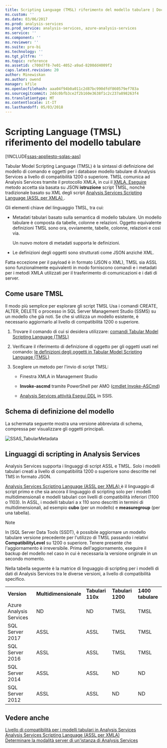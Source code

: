 ```yaml
---
title: Scripting Language (TMSL) riferimento del modello tabulare | Documenti Microsoft
ms.custom: ''
ms.date: 03/06/2017
ms.prod: analysis-services
ms.prod_service: analysis-services, azure-analysis-services
ms.service: ''
ms.component: ''
ms.reviewer: ''
ms.suite: pro-bi
ms.technology: ''
ms.tgt_pltfrm: ''
ms.topic: reference
ms.assetid: c700d7f8-7e01-4052-a9ad-8200dd4009f2
caps.latest.revision: 20
author: Minewiskan
ms.author: owend
manager: kfile
ms.openlocfilehash: aaa04f94b0a011c2d87bc990dfdf860579ef783a
ms.sourcegitcommit: 2ddc0bfb3ce2f2b160e3638f1c2c237a898263f4
ms.translationtype: MT
ms.contentlocale: it-IT
ms.lasthandoff: 05/03/2018
---
```

# <a name="tabular-model-scripting-language-tmsl-reference"></a>Scripting Language (TMSL) riferimento del modello tabulare
[!INCLUDE[ssas-appliesto-sqlas-aas](../includes/ssas-appliesto-sqlas-aas.md)]

  Tabular Model Scripting Language (TMSL) è la sintassi di definizione del modello di comando e oggetti per i database modello tabulare di Analysis Services a livello di compatibilità 1200 o superiore. TMSL comunica ad Analysis Services tramite il protocollo XMLA, in cui il [XMLA. Eseguire](../analysis-services/xmla/xml-elements-methods-execute.md) metodo accetta sia basata su JSON **istruzione** script TMSL, nonché tradizionale basato su XML degli script [Analysis Services Scripting Language &#40;ASSL per XMLA&#41; ](../analysis-services/scripting/analysis-services-scripting-language-assl-for-xmla.md).  
  
 Gli elementi chiave del linguaggio TMSL, tra cui:  
  
-   Metadati tabulari basato sulla semantica di modello tabulare. Un modello tabulare è composta da tabelle, colonne e relazioni. Oggetto equivalente definizioni TMSL sono ora, ovviamente, tabelle, colonne, relazioni e così via.  
  
     Un nuovo motore di metadati supporta le definizioni.  
  
-   Le definizioni degli oggetti sono strutturati come JSON anziché XML.  
  
 Fatta eccezione per il payload è in formato (JSON o XML), TMSL sia ASSL sono funzionalmente equivalenti in modo forniscono comandi e i metadati per i metodi XMLA utilizzati per il trasferimento di comunicazioni e i dati di server.  
  
## <a name="how-to-use-tmsl"></a>Come usare TMSL  
 Il modo più semplice per esplorare gli script TMSL Usa i comandi CREATE, ALTER, DELETE o processo in SQL Server Management Studio (SSMS) su un modello che già noti. Se che si utilizza un modello esistente, è necessario aggiornarlo al livello di compatibilità 1200 o superiore.  
  
1.  Trovare il comando di cui si desidera utilizzare: [comandi Tabular Model Scripting Language &#40;TMSL&#41;](../analysis-services/tabular-models-scripting-language-commands/tmsl-reference-commands.md)  
  
2.  Verificare il riferimento di definizione di oggetto per gli oggetti usati nel comando: [le definizioni degli oggetti in Tabular Model Scripting Language &#40;TMSL&#41;](../analysis-services/tabular-models-scripting-language-objects/tmsl-reference-tabular-objects.md)  
  
3.  Scegliere un metodo per l'invio di script TMSL:  
  
    -   Finestra XMLA in Management Studio  
  
    -   **Invoke-ascmd** tramite PowerShell per AMO ([cmdlet Invoke-ASCmd](../analysis-services/powershell/invoke-ascmd-cmdlet.md))  
  
    -   [Analysis Services attività Esegui DDL](../integration-services/control-flow/analysis-services-execute-ddl-task.md) in SSIS.  
  
## <a name="model-definition-schema"></a>Schema di definizione del modello  
 La schermata seguente mostra una versione abbreviata di schema, compressa per visualizzare gli oggetti principali.  
  
 ![SSAS_TabularMetadata](../analysis-services/media/ssas-tabularmetadata.JPG "SSAS_TabularMetadata")  
  
## <a name="scripting-languages-in-analysis-services"></a>Linguaggi di scripting in Analysis Services  
 Analysis Services supporta i linguaggi di script ASSL e TMSL. Solo i modelli tabulari creati a livello di compatibilità 1200 o superiore sono descritte nel TMS in formato JSON.  
  
 [Analysis Services Scripting Language &#40;ASSL per XMLA&#41; ](../analysis-services/scripting/analysis-services-scripting-language-assl-for-xmla.md) è il linguaggio di script primo e che sia ancora il linguaggio di scripting solo per i modelli multidimensionali e modelli tabulari con livelli di compatibilità inferiori (1100 o 1103). In ASSL, i modelli tabulari a x 110 sono descritti in termini di multidimensionali, ad esempio **cubo** (per un modello) e **measuregroup** (per una tabella).  
  
> [!NOTE]  
>  In [SQL Server Data Tools (SSDT), è possibile aggiornare un modello tabulare versione precedente per l'utilizzo di TMSL passando i relativi **CompatibilityLevel** su 1200 o superiore. Tenere presente che l'aggiornamento è irreversibile. Prima dell'aggiornamento, eseguire il backup del modello nel caso in cui è necessaria la versione originale in un secondo momento.  
  
 Nella tabella seguente è la matrice di linguaggio di scripting per i modelli di dati di Analysis Services tra le diverse versioni, a livello di compatibilità specifico.  

||||||  
|-|-|-|-|-|  
|**Version**|**Multidimensionale**|**Tabulari 110x**|**Tabulari 1200**| **1400 tabulare** |
|Azure Analysis Services|ND|ND|TMSL|TMSL| 
|SQL Server 2017|ASSL|ASSL|TMSL|TMSL| 
|SQL Server 2016|ASSL|ASSL|TMSL|TMSL| 
|SQL Server 2014|ASSL|ASSL|ND|ND|   
|SQL Server 2012|ASSL|ASSL|ND|ND|  

  
## <a name="see-also"></a>Vedere anche  
 [Livello di compatibilità per i modelli tabulari in Analysis Services](../analysis-services/tabular-models/compatibility-level-for-tabular-models-in-analysis-services.md)   
 [Analysis Services Scripting Language &#40;ASSL per XMLA&#41;](../analysis-services/scripting/analysis-services-scripting-language-assl-for-xmla.md)   
 [Determinare la modalità server di un'istanza di Analysis Services](../analysis-services/instances/determine-the-server-mode-of-an-analysis-services-instance.md)  
  
  
